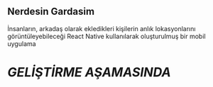 ## Nerdesin Gardasim 

İnsanların, arkadaş olarak ekledikleri kişilerin anlık lokasyonlarını görüntüleyebileceği React Native kullanılarak oluşturulmuş bir mobil uygulama

# _GELİŞTİRME AŞAMASINDA_